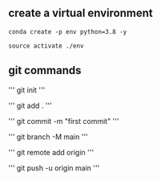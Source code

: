  ## create a virtual environment
```
conda create -p env python=3.8 -y
```

```
source activate ./env
```

## git commands

'''
git init
''' 

'''
git add .
'''
 
'''
git commit -m "first commit"
'''

'''
git branch -M main
'''

'''
git remote add origin  <your repo url>
'''

'''
git push -u origin main
'''
